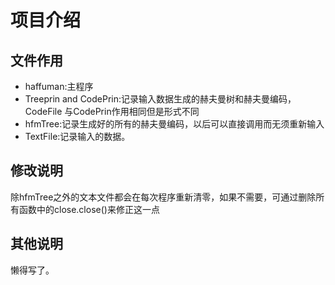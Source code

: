 # 项目介绍
## 文件作用
- haffuman:主程序
- Treeprin and CodePrin:记录输入数据生成的赫夫曼树和赫夫曼编码，CodeFile 与CodePrin作用相同但是形式不同
- hfmTree:记录生成好的所有的赫夫曼编码，以后可以直接调用而无须重新输入
- TextFile:记录输入的数据。
## 修改说明
除hfmTree之外的文本文件都会在每次程序重新清零，如果不需要，可通过删除所有函数中的close.close()来修正这一点
## 其他说明
懒得写了。